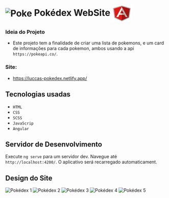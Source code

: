 
<div className="Pokedex">
  <h1>
    <img align="center" alt="Poke" height="50" width="60" src="https://user-images.githubusercontent.com/89430801/213887234-e2152668-1001-4dc8-b5ef-52a83d664968.svg"/>
    Pokédex WebSite
    <img align="center" alt="angularjs" height="50" width="60" src="https://github.com/devicons/devicon/blob/master/icons/angularjs/angularjs-original.svg"/>
  </h1>
</div>
 
### Ideia do Projeto 
- Este projeto tem a finalidade de criar uma lista de pokemons, e um card de informações para cada pokemon, ambos usando a api `https://pokeapi.co/`.

### Site:
- https://luccas-pokedex.netlify.app/

## Tecnologias usadas
- `HTML`
- `CSS`
- `SCSS`
- `JavaScrip`
- `Angular`

## Servidor de Desenvolvimento
Execute `ng serve` para um servidor dev. Navegue até `http://localhost:4200/`. O aplicativo será recarregado automaticament.

## Design do Site

![Pokédex 1](https://user-images.githubusercontent.com/89430801/216485274-d72c44eb-4f5c-423e-93c3-f2c149788fbb.svg)
![Pokédex 2](https://user-images.githubusercontent.com/89430801/216486497-ffa96593-7386-4cdb-98ba-f0bbcc0a3ba2.svg)
![Pokédex 3](https://user-images.githubusercontent.com/89430801/216485284-ddee1296-d079-4031-9fa9-3adde375a6ae.svg)
![Pokédex 4](https://user-images.githubusercontent.com/89430801/214362653-3f55cedd-db58-4a35-8c15-77a45aeee7a8.svg)
![Pokédex 5](https://user-images.githubusercontent.com/89430801/216485292-419bb69a-a9db-4f63-8052-50f02b8237c8.svg)
